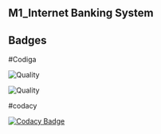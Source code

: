 ## M1_Internet Banking System

## Badges

#Codiga

![Quality](https://api.codiga.io/project/32310/score/svg)

![Quality](https://api.codiga.io/project/32310/status/svg)

#codacy

[![Codacy Badge](https://app.codacy.com/project/badge/Grade/c879fb51d6834996abfb6524f5a8248f)](https://www.codacy.com/gh/akkivanguu/p3---Copy/dashboard?utm_source=github.com&amp;utm_medium=referral&amp;utm_content=akkivanguu/p3---Copy&amp;utm_campaign=Badge_Grade)
